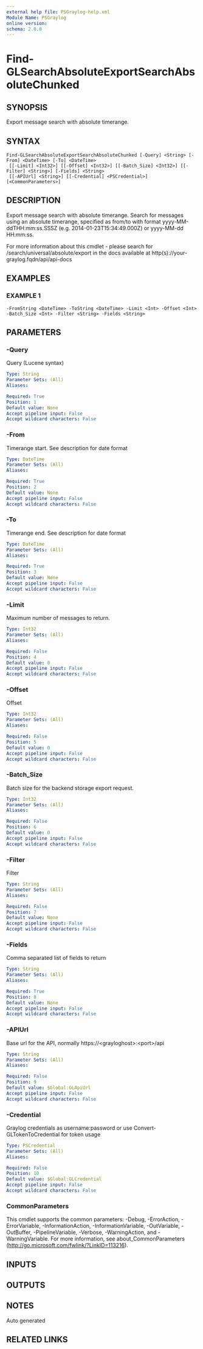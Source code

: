 ```yaml
---
external help file: PSGraylog-help.xml
Module Name: PSGraylog
online version:
schema: 2.0.0
---
```


# Find-GLSearchAbsoluteExportSearchAbsoluteChunked

## SYNOPSIS
Export message search with absolute timerange.

## SYNTAX

```
Find-GLSearchAbsoluteExportSearchAbsoluteChunked [-Query] <String> [-From] <DateTime> [-To] <DateTime>
 [[-Limit] <Int32>] [[-Offset] <Int32>] [[-Batch_Size] <Int32>] [[-Filter] <String>] [-Fields] <String>
 [[-APIUrl] <String>] [[-Credential] <PSCredential>] [<CommonParameters>]
```

## DESCRIPTION
Export message search with absolute timerange.
Search for messages using an absolute timerange, specified as from/to with format yyyy-MM-ddTHH:mm:ss.SSSZ (e.g.
2014-01-23T15:34:49.000Z) or yyyy-MM-dd HH:mm:ss.

For more information about this cmdlet - please search for /search/universal/absolute/export in the docs available at http(s)://your-graylog.fqdn/api/api-docs

## EXAMPLES

### EXAMPLE 1
```
-FromString <DateTime> -ToString <DateTime> -Limit <Int> -Offset <Int> -Batch_Size <Int> -Filter <String> -Fields <String>
```

## PARAMETERS

### -Query
Query (Lucene syntax)

```yaml
Type: String
Parameter Sets: (All)
Aliases:

Required: True
Position: 1
Default value: None
Accept pipeline input: False
Accept wildcard characters: False
```

### -From
Timerange start.
See description for date format

```yaml
Type: DateTime
Parameter Sets: (All)
Aliases:

Required: True
Position: 2
Default value: None
Accept pipeline input: False
Accept wildcard characters: False
```

### -To
Timerange end.
See description for date format

```yaml
Type: DateTime
Parameter Sets: (All)
Aliases:

Required: True
Position: 3
Default value: None
Accept pipeline input: False
Accept wildcard characters: False
```

### -Limit
Maximum number of messages to return.

```yaml
Type: Int32
Parameter Sets: (All)
Aliases:

Required: False
Position: 4
Default value: 0
Accept pipeline input: False
Accept wildcard characters: False
```

### -Offset
Offset

```yaml
Type: Int32
Parameter Sets: (All)
Aliases:

Required: False
Position: 5
Default value: 0
Accept pipeline input: False
Accept wildcard characters: False
```

### -Batch_Size
Batch size for the backend storage export request.

```yaml
Type: Int32
Parameter Sets: (All)
Aliases:

Required: False
Position: 6
Default value: 0
Accept pipeline input: False
Accept wildcard characters: False
```

### -Filter
Filter

```yaml
Type: String
Parameter Sets: (All)
Aliases:

Required: False
Position: 7
Default value: None
Accept pipeline input: False
Accept wildcard characters: False
```

### -Fields
Comma separated list of fields to return

```yaml
Type: String
Parameter Sets: (All)
Aliases:

Required: True
Position: 8
Default value: None
Accept pipeline input: False
Accept wildcard characters: False
```

### -APIUrl
Base url for the API, normally https://\<grayloghost\>:\<port\>/api

```yaml
Type: String
Parameter Sets: (All)
Aliases:

Required: False
Position: 9
Default value: $Global:GLApiUrl
Accept pipeline input: False
Accept wildcard characters: False
```

### -Credential
Graylog credentials as username:password or use Convert-GLTokenToCredential for token usage

```yaml
Type: PSCredential
Parameter Sets: (All)
Aliases:

Required: False
Position: 10
Default value: $Global:GLCredential
Accept pipeline input: False
Accept wildcard characters: False
```

### CommonParameters
This cmdlet supports the common parameters: -Debug, -ErrorAction, -ErrorVariable, -InformationAction, -InformationVariable, -OutVariable, -OutBuffer, -PipelineVariable, -Verbose, -WarningAction, and -WarningVariable.
For more information, see about_CommonParameters (http://go.microsoft.com/fwlink/?LinkID=113216).

## INPUTS

## OUTPUTS

## NOTES
Auto generated

## RELATED LINKS
